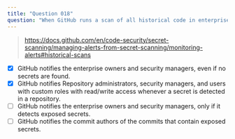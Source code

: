```yaml
---
title: "Question 018"
question: "When GitHub runs a scan of all historical code in enterprise repositories what is the notification behavior? (Select two.)"
---
```



> https://docs.github.com/en/code-security/secret-scanning/managing-alerts-from-secret-scanning/monitoring-alerts#historical-scans
- [x] GitHub notifies the enterprise owners and security managers, even if no secrets are found.
- [x] GitHub notifies Repository administrators, security managers, and users with custom roles with read/write access whenever a secret is detected in a repository.
- [ ] GitHub notifies the enterprise owners and security managers, only if it detects exposed secrets.
- [ ] GitHub notifies the commit authors of the commits that contain exposed secrets.
